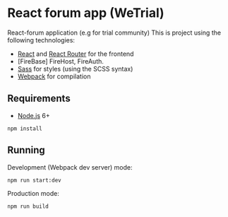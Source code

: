 # React forum app (WeTrial)

React-forum application (e.g for trial community)
This is project using the following technologies:
- [React](https://facebook.github.io/react/) and [React Router](https://reacttraining.com/react-router/) for the frontend
- [FireBase] FireHost, FireAuth.
- [Sass](http://sass-lang.com/) for styles (using the SCSS syntax)
- [Webpack](https://webpack.github.io/) for compilation


## Requirements

- [Node.js](https://nodejs.org/en/) 6+

```shell
npm install
```


## Running

Development (Webpack dev server) mode:

```shell
npm run start:dev
```

Production mode:

```shell
npm run build
```

